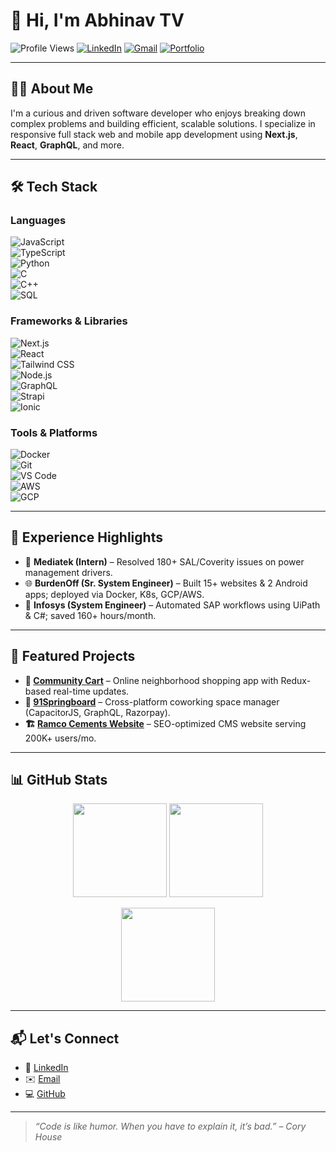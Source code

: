 # 👋 Hi, I'm Abhinav TV

![Profile Views](https://komarev.com/ghpvc/?username=tv-abhinav&color=blueviolet)
[![LinkedIn](https://img.shields.io/badge/LinkedIn-AbhinavTV-blue?logo=linkedin)](https://linkedin.com/in/abhinavtv)
[![Gmail](https://img.shields.io/badge/Email-abhinavtv97@gmail.com-red?logo=gmail)](mailto:abhinavtv97@gmail.com)
[![Portfolio](https://img.shields.io/badge/Portfolio-GitHub_Pages-0d1117?logo=github)](https://github.com/tv-abhinav)

---

## 👨‍💻 About Me

I'm a curious and driven software developer who enjoys breaking down complex problems and building efficient, scalable solutions. I specialize in responsive full stack web and mobile app development using **Next.js**, **React**, **GraphQL**, and more.

---

## 🛠️ Tech Stack

### Languages  
![JavaScript](https://img.shields.io/badge/-JavaScript-black?style=flat-square&logo=javascript)  
![TypeScript](https://img.shields.io/badge/-TypeScript-007acc?style=flat-square&logo=typescript)  
![Python](https://img.shields.io/badge/-Python-3776AB?style=flat-square&logo=python)  
![C](https://img.shields.io/badge/-C-00599C?style=flat-square&logo=c)  
![C++](https://img.shields.io/badge/-C++-00599C?style=flat-square&logo=c%2B%2B)  
![SQL](https://img.shields.io/badge/-SQL-black?style=flat-square&logo=postgresql)

### Frameworks & Libraries  
![Next.js](https://img.shields.io/badge/-Next.js-black?style=flat-square&logo=next.js)  
![React](https://img.shields.io/badge/-React-61DAFB?style=flat-square&logo=react)  
![Tailwind CSS](https://img.shields.io/badge/-Tailwind%20CSS-38b2ac?style=flat-square&logo=tailwind-css)  
![Node.js](https://img.shields.io/badge/-Node.js-339933?style=flat-square&logo=node.js)  
![GraphQL](https://img.shields.io/badge/-GraphQL-E10098?style=flat-square&logo=graphql)  
![Strapi](https://img.shields.io/badge/-Strapi-4945FF?style=flat-square&logo=strapi)  
![Ionic](https://img.shields.io/badge/-Ionic-3880FF?style=flat-square&logo=ionic)

### Tools & Platforms  
![Docker](https://img.shields.io/badge/-Docker-2496ED?style=flat-square&logo=docker)  
![Git](https://img.shields.io/badge/-Git-F05032?style=flat-square&logo=git)  
![VS Code](https://img.shields.io/badge/-VS%20Code-007ACC?style=flat-square&logo=visual-studio-code)  
![AWS](https://img.shields.io/badge/-AWS-232F3E?style=flat-square&logo=amazon-aws)  
![GCP](https://img.shields.io/badge/-GCP-4285F4?style=flat-square&logo=google-cloud)

---

## 💼 Experience Highlights

- 🧠 **Mediatek (Intern)** – Resolved 180+ SAL/Coverity issues on power management drivers.
- 🌐 **BurdenOff (Sr. System Engineer)** – Built 15+ websites & 2 Android apps; deployed via Docker, K8s, GCP/AWS.
- 🤖 **Infosys (System Engineer)** – Automated SAP workflows using UiPath & C#; saved 160+ hours/month.

---

## 🚀 Featured Projects

- **🛒 [Community Cart](#)** – Online neighborhood shopping app with Redux-based real-time updates.
- **🏢 [91Springboard](#)** – Cross-platform coworking space manager (CapacitorJS, GraphQL, Razorpay).
- **🏗️ [Ramco Cements Website](#)** – SEO-optimized CMS website serving 200K+ users/mo.

---

## 📊 GitHub Stats

<p align="center">
  <img src="https://github-readme-stats.vercel.app/api?username=tv-abhinav&show_icons=true&theme=github_dark&hide=contribs,prs" height="150" />
  <img src="https://github-readme-stats.vercel.app/api/top-langs/?username=tv-abhinav&layout=compact&theme=github_dark" height="150" />
</p>

<p align="center">
  <img src="https://github-readme-streak-stats.herokuapp.com/?user=tv-abhinav&theme=github-dark-blue" height="150"/>
</p>

---

## 📬 Let's Connect

- 🔗 [LinkedIn](https://linkedin.com/in/abhinavtv)  
- ✉️ [Email](mailto:abhinavtv97@gmail.com)  
- 💻 [GitHub](https://github.com/tv-abhinav)

---

> _“Code is like humor. When you have to explain it, it’s bad.” – Cory House_
